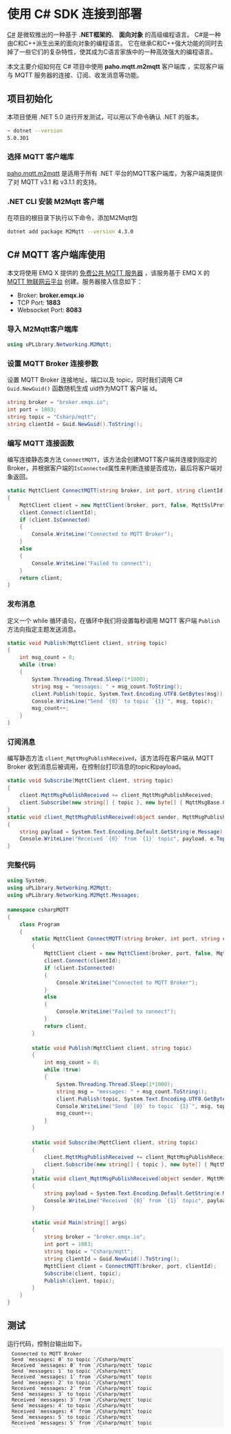 # 使用 C# SDK 连接到部署
[C#](https://docs.microsoft.com/en-us/dotnet/csharp/) 是微软推出的一种基于 **.NET框架的**、 **面向对象** 的高级编程语言。
C#是一种由C和C++派生出来的面向对象的编程语言。
它在继承C和C++强大功能的同时去掉了一些它们的复杂特性，使其成为C语言家族中的一种高效强大的编程语言。

本文主要介绍如何在 C# 项目中使用 **paho.mqtt.m2mqtt** 客户端库 ，实现客户端与 MQTT 服务器的连接、订阅、收发消息等功能。

## 项目初始化
本项目使用 .NET 5.0  进行开发测试，可以用以下命令确认 .NET 的版本。
```bash
~ dotnet --version            
5.0.301
```

### 选择 MQTT 客户端库
[paho.mqtt.m2mqtt](https://www.eclipse.org/paho/clients/dotnet/) 是适用于所有 .NET 平台的MQTT客户端库，为客户端类提供了对 MQTT v3.1 和 v3.1.1 的支持。

### .NET CLI 安装 M2Mqtt 客户端
在项目的根目录下执行以下命令，添加M2Mqtt包
```bash
dotnet add package M2Mqtt --version 4.3.0
```

## C# MQTT 客户端库使用
本文将使用 EMQ X 提供的 [免费公共 MQTT 服务器](https://www.emqx.com/zh/mqtt/public-mqtt5-broker) ，该服务基于 EMQ X 的 [MQTT 物联网云平台](https://cloud.emqx.io/) 创建。服务器接入信息如下：
- Broker: **broker.emqx.io**
- TCP Port: **1883**
- Websocket Port: **8083**

### 导入 M2Mqtt客户端库
```c#
using uPLibrary.Networking.M2Mqtt;
```

### 设置 MQTT Broker 连接参数
设置 MQTT Broker 连接地址，端口以及 topic，同时我们调用 C# `Guid.NewGuid()` 函数随机生成 uid作为MQTT 客户端 id。
```c#
string broker = "broker.emqx.io";
int port = 1883;
string topic = "Csharp/mqtt";
string clientId = Guid.NewGuid().ToString();
```

### 编写 MQTT 连接函数
编写连接静态类方法 `ConnectMQTT`，该方法会创建MQTT客户端并连接到指定的Broker，并根据客户端的`IsConnected`属性来判断连接是否成功，最后将客户端对象返回。
```c#
static MqttClient ConnectMQTT(string broker, int port, string clientId)
{
    MqttClient client = new MqttClient(broker, port, false, MqttSslProtocols.None, null, null);
    client.Connect(clientId);
    if (client.IsConnected)
    {
        Console.WriteLine("Connected to MQTT Broker");
    }
    else
    {
        Console.WriteLine("Failed to connect");
    }
    return client;
}
```

### 发布消息
定义一个 while 循环语句，在循环中我们将设置每秒调用 MQTT 客户端 `Publish` 方法向指定主题发送消息。
```c#
static void Publish(MqttClient client, string topic)
{
    int msg_count = 0;
    while (true)
    {
        System.Threading.Thread.Sleep(1*1000);
        string msg = "messages: " + msg_count.ToString();
        client.Publish(topic, System.Text.Encoding.UTF8.GetBytes(msg));
        Console.WriteLine("Send `{0}` to topic `{1}`", msg, topic);
        msg_count++;
    }
}
```

### 订阅消息
编写静态方法 `client_MqttMsgPublishReceived`，该方法将在客户端从 MQTT Broker 收到消息后被调用，在控制台打印消息的topic和payload。
```c#
static void Subscribe(MqttClient client, string topic)
{
    client.MqttMsgPublishReceived += client_MqttMsgPublishReceived;
    client.Subscribe(new string[] { topic }, new byte[] { MqttMsgBase.QOS_LEVEL_AT_MOST_ONCE });
}
static void client_MqttMsgPublishReceived(object sender, MqttMsgPublishEventArgs e)
{
    string payload = System.Text.Encoding.Default.GetString(e.Message);
    Console.WriteLine("Received `{0}` from `{1}` topic", payload, e.Topic.ToString());
}
```

### 完整代码
```c#
using System;
using uPLibrary.Networking.M2Mqtt;
using uPLibrary.Networking.M2Mqtt.Messages;

namespace csharpMQTT
{
    class Program
    {
        static MqttClient ConnectMQTT(string broker, int port, string clientId)
        {
            MqttClient client = new MqttClient(broker, port, false, MqttSslProtocols.None, null, null);
            client.Connect(clientId);
            if (client.IsConnected)
            {
                Console.WriteLine("Connected to MQTT Broker");
            }
            else
            {
                Console.WriteLine("Failed to connect");
            }
            return client;
        }

        static void Publish(MqttClient client, string topic)
        {
            int msg_count = 0;
            while (true)
            {
                System.Threading.Thread.Sleep(1*1000);
                string msg = "messages: " + msg_count.ToString();
                client.Publish(topic, System.Text.Encoding.UTF8.GetBytes(msg));
                Console.WriteLine("Send `{0}` to topic `{1}`", msg, topic);
                msg_count++;
            }
        }

        static void Subscribe(MqttClient client, string topic)
        {
            client.MqttMsgPublishReceived += client_MqttMsgPublishReceived;
            client.Subscribe(new string[] { topic }, new byte[] { MqttMsgBase.QOS_LEVEL_AT_MOST_ONCE });
        }
        static void client_MqttMsgPublishReceived(object sender, MqttMsgPublishEventArgs e)
        {
            string payload = System.Text.Encoding.Default.GetString(e.Message);
            Console.WriteLine("Received `{0}` from `{1}` topic", payload, e.Topic.ToString());
        }

        static void Main(string[] args)
        {
            string broker = "broker.emqx.io";
            int port = 1883;
            string topic = "Csharp/mqtt";
            string clientId = Guid.NewGuid().ToString();
            MqttClient client = ConnectMQTT(broker, port, clientId);
            Subscribe(client, topic);
            Publish(client, topic);
        }
    }
}
```
## 测试
运行代码，控制台输出如下。![c_sharp_connect](_assets/c_sharp_connect.png)
